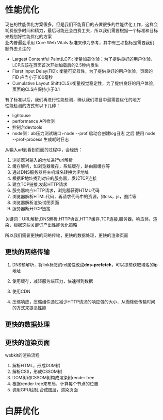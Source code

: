 # 性能优化

现在的性能优化方案很多，但是我们不能盲目的去做很多的性能优化工作，这样会耗费很多时间和精力，最后可能还会白费工夫，所以我们需要根据一个标准和目标来规划好性能优化的方案  
业内普遍会采用 Core Web Vitals 标准来作为参考，其中有三项指标是需要我们额外去关注的  
- Largest Contentful Paint(LCP): 衡量加载体验：为了提供良好的用户体验，LCP应该在页面首次开始加载后的2.5秒内发生
- Fisrst Input Delay(FID): 衡量可交互性，为了提供良好的用户体验，页面的FID 应当小于100毫秒
- Cumulative Layout Shift(CLS):衡量视觉稳定性，为了提供良好的用户体验，页面的CLS应保持小于0.1

有了标准以后，我们再进行性能检测，确认我们项目中最需要优化的地方  
性能检测的方式有以下几种：  
- lightouse
- performance API检测
- 控制台devtools
- node侧：ab压力测试端口+node --prof 启动会创建log日志 之后 使用 node --prof-process 生成耗时日志  

从输入url到看到页面的过程中，会经历：  
1. 浏览器对输入的地址进行url解析
2. 缓存解析，如浏览器缓存，系统缓存，路由器缓存等
3. 通过DNS服务器将主机域名转换为IP地址
4. 根据IP地址找到对应的服务器，发起TCP连接
5. 建立TCP链接,发起HTTP请求
6. 服务器响应HTTP请求，浏览器获得HTML代码
7. 浏览器解析HTML代码，再请求代码中的资源，如css，js，图片等
8. 浏览器解析渲染试图页面
9. 服务器断开TCP链接

关键词：URL解析,DNS解析,HTTP协议,HTTP缓存,TCP连接,服务器，响应体，渲染，根据这些关键词产出性能优化策略  

所以我们需要更快的网络传输，更快的数据处理，更快的渲染页面

## 更快的网络传输

1. DNS预解析，将link标签的rel属性改成**dns-prefetch**，可以提前获取域名的ip地址

2. 使用缓存，减轻服务端压力，快速得到数据

3. 使用CDN

4. 压缩响应，压缩组件通过减少HTTP请求的响应包的大小，从而降低传输时间的方式来提高性能


## 更快的数据处理



## 更快的渲染页面

webkit的渲染流程  
1. 解析HTML，形成DOM树
2. 解析CSS，形成CSSOM树
3. DOM树和CSSOM树构成渲染树render tree
4. 根据render tree来布局，计算每个节点的位置
5. 调用GPU绘制,合成图层，渲染页面



# 白屏优化